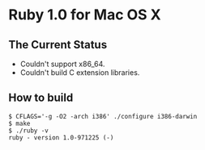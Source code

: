 # Ruby 1.0 for Mac OS X

## The Current Status

- Couldn't support x86_64.
- Couldn't build C extension libraries.

## How to build

```
$ CFLAGS='-g -O2 -arch i386' ./configure i386-darwin
$ make
$ ./ruby -v
ruby - version 1.0-971225 (-)
```
